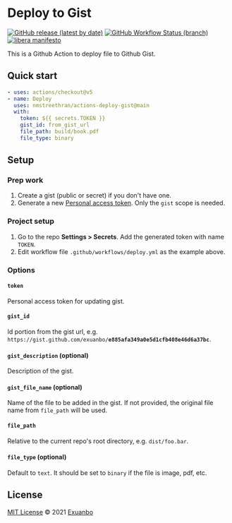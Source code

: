 # Deploy to Gist

[![GitHub release (latest by date)](https://img.shields.io/github/v/release/exuanbo/actions-deploy-gist.svg)](https://github.com/exuanbo/actions-deploy-gist/releases)
[![GitHub Workflow Status (branch)](https://img.shields.io/github/workflow/status/exuanbo/actions-deploy-gist/test/main.svg?event=push)](https://github.com/exuanbo/actions-deploy-gist/actions?query=workflow%3Atest)
[![libera manifesto](https://img.shields.io/badge/libera-manifesto-lightgrey.svg)](https://liberamanifesto.com)

This is a Github Action to deploy file to Github Gist.

## Quick start

```yml
- uses: actions/checkout@v5
- name: Deploy
  uses: nmstreethran/actions-deploy-gist@main
  with:
    token: ${{ secrets.TOKEN }}
    gist_id: from_gist_url
    file_path: build/book.pdf
    file_type: binary
```

## Setup

### Prep work

1. Create a gist (public or secret) if you don't have one.
1. Generate a new [Personal access token](https://github.com/settings/tokens/). Only the `gist` scope is needed.

### Project setup

1. Go to the repo **Settings > Secrets**. Add the generated token with name `TOKEN`.
1. Edit workflow file `.github/workflows/deploy.yml` as the example above.

### Options

#### `token`

Personal access token for updating gist.

#### `gist_id`

Id portion from the gist url, e.g. `https://gist.github.com/exuanbo/`**`e885afa349a0e5d1cfb408e46d6a37bc`**.

#### `gist_description` (optional)

Description of the gist.

#### `gist_file_name` (optional)

Name of the file to be added in the gist. If not provided, the original file name from `file_path` will be used.

#### `file_path`

Relative to the current repo's root directory, e.g. `dist/foo.bar`.

#### `file_type` (optional)

Default to `text`. It should be set to `binary` if the file is image, pdf, etc.

## License

[MIT License](https://github.com/exuanbo/actions-deploy-gist/blob/main/LICENSE) © 2021 [Exuanbo](https://github.com/exuanbo)
